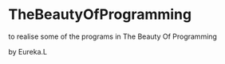 TheBeautyOfProgramming
======================

to realise some of the programs in The Beauty Of Programming

by Eureka.L
